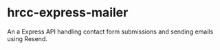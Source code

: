 # hrcc-express-mailer
An a Express API handling contact form submissions and sending emails using Resend.
